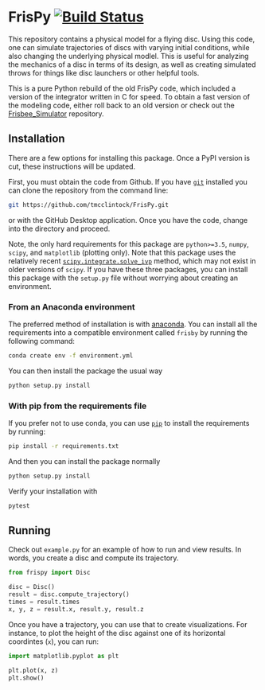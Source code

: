 # FrisPy [![Build Status](https://travis-ci.com/tmcclintock/FrisPy.svg?branch=v2)](https://travis-ci.com/tmcclintock/FrisPy)

This repository contains a physical model for a flying disc. Using this code,
one can simulate trajectories of discs with varying initial conditions, while
also changing the underlying physical modlel. This is useful for analyzing
the mechanics of a disc in terms of its design, as well as creating simulated
throws for things like disc launchers or other helpful tools.

This is a pure Python rebuild of the old FrisPy code, which included a version
of the integrator written in C for speed. To obtain a fast version of the
modeling code, either roll back to an old version or check out the
[Frisbee_Simulator](https://github.com/tmcclintock/Frisbee_Simulator)
repository.

## Installation

There are a few options for installing this package. Once a PyPI version is
cut, these instructions will be updated.

First, you must obtain the code from Github. If you have
[`git`](https://git-scm.com/) installed you can clone the repository from
the command line:
```bash
git https://github.com/tmcclintock/FrisPy.git
```
or with the GitHub Desktop application. Once you have the code, change
into the directory and proceed.

Note, the only hard requirements for this package are `python>=3.5`,
`numpy`, `scipy`, and `matplotlib` (plotting only). Note that this package
uses the relatively recent
[`scipy.integrate.solve_ivp`](https://docs.scipy.org/doc/scipy/reference/generated/scipy.integrate.solve_ivp.html#scipy.integrate.solve_ivp)
method, which may not exist in older versions of `scipy`. If you have these
three packages, you can install this package with the `setup.py` file without
worrying about creating an environment.

### From an Anaconda environment
The preferred method of installation is with
[anaconda](https://docs.conda.io/projects/conda/en/latest/index.html).
You can install all the requirements into a compatible environment called
`frisby` by running the following command:
```bash
conda create env -f environment.yml
```
You can then install the package the usual way
```bash
python setup.py install
```

### With pip from the requirements file

If you prefer not to use conda, you can use
[`pip`](https://pypi.org/project/pip/) to install the requirements by
running:
```bash
pip install -r requirements.txt
```
And then you can install the package normally
```bash
python setup.py install
```

Verify your installation with
```bash
pytest
```

## Running

Check out `example.py` for an example of how to run and view results.
In words, you create a disc and compute its trajectory.
```python
from frispy import Disc

disc = Disc()
result = disc.compute_trajectory()
times = result.times
x, y, z = result.x, result.y, result.z
```
Once you have a trajectory, you can use that to create visualizations. For
instance, to plot the height of the disc against one of its horizontal
coordintes (`x`), you can run:
```python
import matplotlib.pyplot as plt

plt.plot(x, z)
plt.show()
```